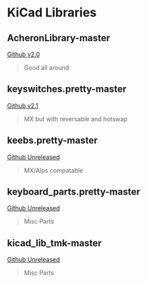 # KiCad Libraries

## AcheronLibrary-master

[Github v2.0](https://github.com/AcheronProject/AcheronLibrary)
> Good all around

## keyswitches.pretty-master

[Github v2.1](https://github.com/daprice/keyswitches.pretty)
> MX but with reversable and hotswap

## keebs.pretty-master

[Github Unreleased](https://github.com/egladman/keebs.pretty)
> MX/Alps compatable

## keyboard_parts.pretty-master

[Github Unreleased](https://github.com/tmk/keyboard_parts.pretty)
> Misc Parts

## kicad_lib_tmk-master

[Github Unreleased](https://github.com/tmk/kicad_lib_tmk)
> Misc Parts